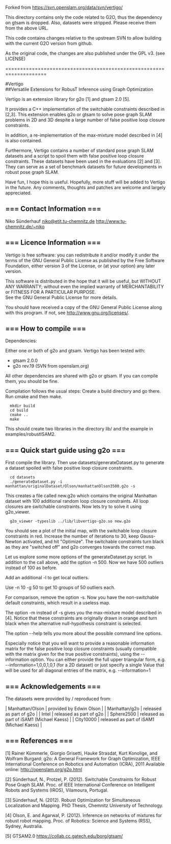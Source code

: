 Forked from https://svn.openslam.org/data/svn/vertigo/

This directory contains only the code related to G2O, thus the dependency on gtsam is dropped. Also, datasets were stripped. Please receive them from the above URL.

This code contains changes relative to the upstream SVN to allow building with the current G2O version from github.

As the original code, the changes are also published under the GPL v3. (see LICENSE)

====================================================================


#Vertigo                        
##Versatile Extensions for RobusT Inference using Graph Optimization


Vertigo is an extension library for g2o [1] and gtsam 2.0 [5].

It provides a C++ implementation of the switchable constraints described in
[2,3]. This extension enables g2o or gtsam to solve pose graph SLAM problems
in 2D and 3D despite a large number of false positive loop closure constraints.
	
In addition, a re-implementation of the max-mixture model described in [4]
is also contained.

Furthermore, Vertigo contains a number of standard pose graph SLAM datasets 
and a script to spoil them with false positive loop closure constraints.
These datasets have been used in the evaluations [2] and [3]. They can serve
as a set of benchmark datasets for future developments in robust pose graph SLAM.
	
Have fun, I hope this is useful. 
Hopefully, more stuff will be added to Vertigo in the future. 
Any comments, thoughts and patches are welcome and largely appreciated.


## ===  Contact Information  === 
Niko Sünderhauf
niko@etit.tu-chemnitz.de
http://www.tu-chemnitz.de/~niko


## ===  Licence Information ===
Vertigo is free software: you can redistribute it and/or modify
it under the terms of the GNU General Public License as published by
the Free Software Foundation, either version 3 of the License, or
(at your option) any later version.

This software is distributed in the hope that it will be useful,
but WITHOUT ANY WARRANTY; without even the implied warranty of
MERCHANTABILITY or FITNESS FOR A PARTICULAR PURPOSE.  
See the GNU General Public License for more details.

You should have received a copy of the GNU General Public License
along with this program.  If not, see <http://www.gnu.org/licenses/>.


## ===  How to compile  ===

Dependencies:

  Either one or both of g2o and gtsam. 
  Vertigo has been tested with:
  - gtsam 2.0.0
  - g2o rev.19 (SVN from openslam.org)
 

All other dependencies are shared with g2o or gtsam. If you can compile them,
you should be fine.

Compilation follows the usual steps: Create a build directory and go there. 
Run cmake and then make.

```
  mkdir build
  cd build
  cmake ..
  make
```
This should create two libraries in the directory lib/ and the example in
examples/robustISAM2.


## ===  Quick start guide using g2o ===

First compile the library. Then use datasets/generateDataset.py to generate a
dataset spoiled with false positive loop closure constraints. 

```
  cd datasets
  ./generateDataset.py -i manhattan/originalDataset/Olson/manhattanOlson3500.g2o -s
```

This creates a file called new.g2o which contains the original Manhattan dataset
with 100 additional random loop closure constraints. All loop closures are
switchable constraints. 
Now lets try to solve it using g2o_viewer.
  
```
  g2o_viewer -typeslib ../lib/libvertigo-g2o.so new.g2o
```

You should see a plot of the initial map, with the switchable loop closure
constraints in red. Increase the number of iterations to 30, keep Gauss-Newton
activated, and hit "Optimize".
The switchable constraints turn black as they are "switched off" and g2o
converges towards the correct map.


Let us explore some more options of the generateDataset.py script.
In addition to the call above, add the option -n 500. Now we have 500 outliers
instead of 100 as before. 

Add an additional -l to get local outliers.

Use -n 10 -g 50 to get 10 groups of 50 outliers each.

For comparison, remove the option -s. Now you have the non-switchable default
constraints, which result in a useless map. 

The option -m instead of -s gives you the max-mixture model described in [4].
Notice that these constraints are originally drawn in orange and turn black when
the alternative null-hypothesis constraint is selected.


The option --help tells you more about the possible command line options. 

Especially notice that you will want to provide a reasonable information matrix
for the false positive loop closure constraints (usually compatible with the
matrix given for the true positive constraints), using the --information option.
You can either provide the full upper triangular form, e.g.
--information=1,0,0,1,0,1 (for a 2D dataset) or just specify a single Value that
will be used for all diagonal entries of the matrix, e.g. --information=1



## ===  Acknowledgements  ===

The datasets were provided by / reproduced from:

| Manhattan/Olson | provided by Edwin Olson |
| Manhattan/g2o   | released as part of g2o |
| Intel           | released as part of g2o |
| Sphere2500      | released as part of iSAM1 (Michael Kaess) |
| City10000       | released as part of iSAM1 (Michael Kaess) |



## ===  References  ===

[1] Rainer Kümmerle, Giorgio Grisetti, Hauke Strasdat, Kurt Konolige, and
    Wolfram Burgard: g2o: A General Framework for Graph Optimization, IEEE
    International Conference on Robotics and Automation (ICRA), 2011 
    Available online: http://openslam.org/g2o.html

[2] Sünderhauf, N., Protzel, P. (2012). Switchable Constraints for Robust Pose
    Graph SLAM. Proc. of IEEE International Conference on Intelligent Robots and
    Systems (IROS), Vilamoura, Portugal.  

[3] Sünderhauf, N. (2012). Robust Optimization for Simultaneous Localization and
    Mapping. PhD Thesis, Chemnitz University of Technology. 

[4] Olson, E. and Agarwal, P. (2012). Inference on networks of mixtures for
    robust robot mapping. Proc. of Robotics: Science and Systems (RSS), Sydney,
    Australia.

[5] GTSAM2.0 https://collab.cc.gatech.edu/borg/gtsam/




